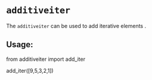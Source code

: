 # `additiveiter`

The `additiveiter`  can  be used to add iterative elements .


## Usage:
 from additiveiter import add_iter

 add_iter([9,5,3,2,1])

